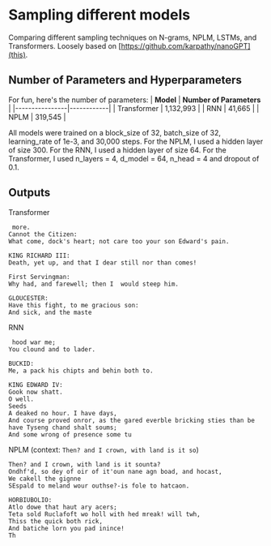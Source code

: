 # Sampling different models

Comparing different sampling techniques on N-grams, NPLM, LSTMs, and Transformers. Loosely based on [https://github.com/karpathy/nanoGPT](this).

## Number of Parameters and Hyperparameters

For fun, here's the number of parameters: 
| **Model**      | **Number of Parameters**  |
|----------------|------------|
| Transformer    | 1,132,993    |
| RNN            | 41,665      |
| NPLM           | 319,545     |

All models were trained on a block_size of 32, batch_size of 32, learning_rate of 1e-3, and 30,000 steps. For the NPLM, I used a hidden layer of size 300. For the RNN, I used a hidden layer of size 64. For the Transformer, I used n_layers = 4, d_model = 64, n_head = 4 and dropout of 0.1. 

## Outputs
Transformer
```
 more.
Cannot the Citizen:
What come, dock's heart; not care too your son Edward's pain.

KING RICHARD III:
Death, yet up, and that I dear still nor than comes!

First Servingman:
Why had, and farewell; then I  would steep him.

GLOUCESTER:
Have this fight, to me gracious son:
And sick, and the maste
```

RNN
```
 hood war me;
You clound and to lader.

BUCKID:
Me, a pack his chipts and behin both to.

KING EDWARD IV:
Gook now shatt.
O well.
Seeds
A deaked no hour. I have days,
And course proved onror, as the gared everble bricking sties than be have Tyseng chand shalt soums;
And some wrong of presence some tu
```

NPLM (context: ``Then? and I crown, with land is it so``)
```
Then? and I crown, with land is it sounta? 
Ondhf'd, so dey of oir of it'oun nane agn boad, and hocast,
We cakell the gignne
SEspald to meland wour outhse?-is fole to hatcaon.

HORBIUBOLIO:
Atlo dowe that haut ary acers;
Teta sold Ruclafoft wo holl with hed mreak! will twh,
Thiss the quick both rick,
And batiche lorn you pad inince!
Th
```
